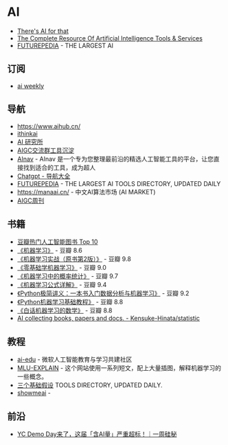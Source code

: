 # AI

- [There's AI for that](https://theresanaiforthat.com/)
- [The Complete Resource Of Artificial Intelligence Tools & Services](https://allthingsai.com/)
- [FUTUREPEDIA](https://www.futurepedia.io) - THE LARGEST AI

## 订阅

- [ai weekly](https://aiweekly.co/issues/)

## 导航

- https://www.aihub.cn/
- [ithinkai](https://app.ithinkai.world/)
- [AI 研究所](https://www.aiyjs.com/)
- [AIGC交流群工具沉淀](https://bytedance.feishu.cn/base/AIMAbnJxQaNgSGsBAtwcdAkLnvf?table=tblmZTd8VuUOOONh&view=vew0Eo17BB)
- [AInav](https://www.ainav.cn/) - AInav 是一个专为您整理最前沿的精选人工智能工具的平台，让您直接找到适合的工具，成为超人
- [Chatgpt - 导航大全](https://chatgpt.yundongfang.com/#term-2)
- [FUTUREPEDIA](https://www.futurepedia.io) - THE LARGEST AI TOOLS DIRECTORY, UPDATED DAILY
- https://manaai.cn/ - 中文AI算法市场 (AI MARKET)
- [AIGC周刊](https://op7418.zhubai.love/)

## 书籍

- [豆瓣热门人工智能图书 Top 10](https://m.douban.com/subject_collection/EC7U5FQMI)
- [《机器学习》](https://book.douban.com/subject/26708119/) - 豆瓣 8.6
- [《机器学习实战（原书第2版）》](https://book.douban.com/subject/35218199/) - 豆瓣 9.8
- [《零基础学机器学习》](https://book.douban.com/subject/35264202/) - 豆瓣 9.0
- [《机器学习中的概率统计》](https://book.douban.com/subject/35292492/) - 豆瓣 9.7
- [《机器学习公式详解》](https://book.douban.com/subject/35381195/) - 豆瓣 9.4
- [《Python极简讲义：一本书入门数据分析与机器学习》](https://book.douban.com/subject/35044749/) - 豆瓣 9.2
- [《Python机器学习基础教程》](https://book.douban.com/subject/30147778/) - 豆瓣 8.8
- [《白话机器学习的数学》](https://book.douban.com/subject/35126508/) - 豆瓣 8.8
- [AI collecting books, papers and docs. - Kensuke-Hinata/statistic](https://github.com/Kensuke-Hinata/statistic/tree/master/AI)

## 教程

- [ai-edu](https://github.com/microsoft/ai-edu) - 微软人工智能教育与学习共建社区
- [MLU-EXPLAIN](https://mlu-explain.github.io/) - 这个网站使用一系列短文，配上大量插图，解释机器学习的一些概念。
- [三个基础假设](https://mp.weixin.qq.com/s/jC-_B_arDpm1dsEmJLZYIw) TOOLS DIRECTORY, UPDATED DAILY.
- [showmeai](https://www.showmeai.tech/) - 

## 前沿

- [YC Demo Day来了，这届「含AI量」严重超标！｜一周硅秘](https://mp.weixin.qq.com/s/_6aNSbtyI4VCFm2NZIfuvg)